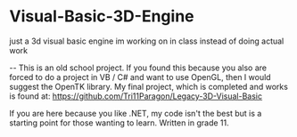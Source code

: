 # Visual-Basic-3D-Engine
just a 3d visual basic engine im working on in class instead of doing actual work

-- This is an old school project.
If you found this because you also are forced to do a project in VB / C# and want to use OpenGL, then I would suggest the OpenTK library. 
My final project, which is completed and works is found at: https://github.com/Tri11Paragon/Legacy-3D-Visual-Basic

If you are here because you like .NET, my code isn't the best but is a starting point for those wanting to learn.
Written in grade 11. 
